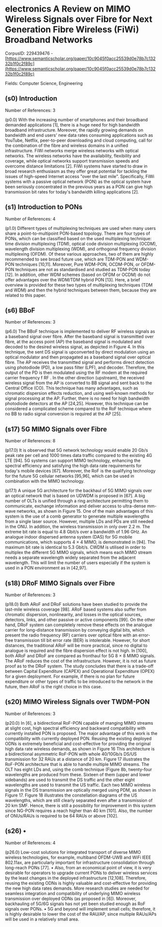 # electronics A Review on MIMO Wireless Signals over Fibre for Next Generation Fibre Wireless (FiWi) Broadband Networks

CorpusID: 229439476 - [https://www.semanticscholar.org/paper/10c9045f0acc25539d0e78b7c13232b1f0c2f89c](https://www.semanticscholar.org/paper/10c9045f0acc25539d0e78b7c13232b1f0c2f89c)

Fields: Computer Science, Engineering

## (s0) Introduction
Number of References: 3

(p0.0) With the increasing number of smartphones and their broadband demanded applications [1], there is a huge need for high bandwidth broadband infrastructure. Moreover, the rapidly growing demands on bandwidth and end users' new data rates consuming applications such as YouTube, Netflix, peer-to-peer downloading and cloud computing, call for the combination of the fibre and wireless domains in a unified infrastructure. FiWi networks merge wireless networks with optical networks. The wireless networks have the availability, flexibility and coverage, while optical networks support transmission speeds and overcome distance limitations [2]. FiWi systems have started to draw in broad research enthusiasm as they offer great potential for tackling the issues of high-speed Internet access "over the last mile". Specifically, FiWi systems with a passive optical network (PON) as the optical system have been seriously concentrated in the previous years as a PON can give high transmission bit rates for today's bandwidth killing applications [2].
## (s1) Introduction to PONs
Number of References: 4

(p1.0) Different types of multiplexing techniques are used when many users share a point-to-multipoint PON-based topology. There are four types of PONs, which can be classified based on the used multiplexing technique: time division multiplexing (TDM), optical code division multiplexing (OCDM), wavelength division multiplexing (WDM), and orthogonal frequency division multiplexing (OFDM). Of these various approaches, two of them are highly recommended to see broad future use, which are TDM-PON and WDM-PON techniques [10,11]. Moreover, Pure WDM-PON, OCDM-PON, or OFDM-PON techniques are not as standardised and studied as TDM-PON today [12]. In addition, other WDM schemes (based on OFDM or OCDM) do not offer advantages over the WDM/TDM hybrid PON [13]. Here, a brief overview is provided for these two types of multiplexing techniques (TDM and WDM) and then the hybrid techniques between them, because they are related to this paper.
## (s6) BBoF
Number of References: 3

(p6.0) The BBoF technique is implemented to deliver RF wireless signals as a baseband signal over fibre. After the baseband signal is transmitted over fibre, at the access point (AP) the baseband signal is modulated and decoded to the desired wireless signal, as depicted in Figure 4. In this technique, the sent DS signal is upconverted by direct modulation using an optical modulator and then propagated as a baseband signal over optical fibre. The AP receives the transmitted signal and performs direct detection using photodiode (PD), a low pass filter (LPF), and decoder. Therefore, the output of the PD is then modulated using the RF modem at the required carrier frequency f RF . In the other direction (upstream), the received wireless signal from the AP is converted to BB signal and sent back to the Central Office (CO). This technique has many advantages, such as chromatic dispersion effects reduction, and using well-known methods for signal processing at the AP. Further, there is no need for high bandwidth photodiode detectors at the AP [24,25]. However, this technique can be considered a complicated scheme compared to the RoF technique where no BB to radio signal conversion is required at the AP [25]. 
## (s17) 5G MIMO Signals over Fibre
Number of References: 8

(p17.0) It is observed that 5G network technology would enable 20 Gb/s peak rate per cell and 1000 times data traffic compared to the existing 4G LTE [94]. 5G systems can support MIMO technology, enhancing the spectral efficiency and satisfying the high data rate requirements for today's mobile devices [67]. Moreover, the RoF is the qualifying technology for the future 5G cellular networks [95,96], which can be used in combination with the MIMO technology.

(p17.1) A unique 5G architecture for the backhaul of 5G MIMO signals over an optical network that is based on UDWDM is proposed in [67]. A big number of OLTs is unified through a ring architecture permitting them to communicate, exchange information and deliver access to ultra-dense mm-wave networks, as shown in Figure 15. One of the main advantages of this system is the use of a comb generator to generate multiple wavelengths from a single laser source. However, multiple LDs and PDs are still needed in the ONU. In addition, the wireless transmission in only over 2.2 m. The extreme bit rate is equal to 4.8 Gbit/s over a bandwidth of 1.96 GHz. An analogue indoor dispersed antenna system (DAS) for 5G mobile communications, which supports 4 × 4 MIMO, is demonstrated in [94]. The maximum bit rate is identical to 5.3 Gbit/s. CWDM is utilised in order to multiplex the different 5G MIMO signals, which means each MIMO stream needs a separate wavelength widely separated from the adjacent wavelength. This will limit the number of users especially if the system is used in a PON environment as in [42,97].
## (s18) DRoF MIMO Signals over Fibre
Number of References: 3

(p18.0) Both ARoF and DRoF solutions have been studied to provide the last-mile wireless coverage [98]. ARoF based systems also suffer from chromatic dispersion, nonlinearity, and losses in the optical sources, detectors, links, and other passive or active components [99]. On the other hand, DRoF system can completely remove these effects on the analogue carrier for long-distance transmission by conveying digital bits, which present the radio frequency (RF) carriers over optical fibre with an error-free transmission till bit error rate (BER) is intolerable. However, for short distances, the traditional ARoF will be more practical, since no digital to analogue is required and the fibre dispersion effect is not high. In [100], both ARoF and DRoF are compared as fronthaul for 5G 8 × 8 MIMO signals. The ARoF reduces the cost of the infrastructure. However, it is not as future proof as to the DRoF system. The study concludes that there is a trade-off between Capital Expenditure (CAPEX) and Operational Expenditure (OPEX) for a given deployment. For example, if there is no plan for future expenditure or other types of traffic to be introduced to the network in the future, then ARoF is the right choice in this case.
## (s20) MIMO Wireless Signals over TWDM-PON
Number of References: 3

(p20.0) In [6], a bidirectional RoF-PON capable of manging MIMO streams at slight cost, high spectral efficiency and backward compatibility with currently installed PON is proposed. The major advantage of this work is the compatibility with currently deployed PON. Reusing the existing deployed ODNs is extremely beneficial and cost-effective for providing the original high data rate wireless demands, as shown in Figure 16 This architecture is a bidirectional asymmetric RoF-PON with whole 40/10Gb/s DS/US transmission for 32 RAUs at a distance of 20 km. Figure 17 illustrates the RoF-PON architecture that is able to handle multiple MIMO streams. The OLT has eight LDs and, using the comb technique (Figure 8b, twenty-four wavelengths are produced from these. Sixteen of them (upper and lower sidebands) are used to transmit the DS traffic and the other eight wavelengths are used to transmit the US traffic. Each two MIMO wireless signals in the DS transmission are optically merged using PDM, as shown in Figure 17.  Figure 18 illustrates the constellation diagrams of the US wavelengths, which are still clearly separated even after a transmission of 20 km SMF. Hence, there is still a possibility for improvement in this system since NG-PON requires a reach higher than 40 km [101]. Also, the number of ONUs/RAUs is required to be 64 RAUs or above [102].
## (s26) •
Number of References: 4

(p26.0) Low-cost solutions for integrated transport of diverse MIMO wireless technologies, for example, multiband OFDM-UWB and WiFi IEEE 802.11ax, are particularly important for infrastructure consolidation through long-reach PONs [77]. • Also, from an economical point of view, it is very desirable for operators to upgrade current PONs to deliver wireless services by the least changes in the deployed infrastructure [12,108]. Therefore, reusing the existing ODNs is highly valuable and cost-effective for providing the new high data rates demands. More research studies are needed for seamless integration and compatibility of underlying MIMO wireless transmission over deployed ODNs (as proposed in [6]). Moreover, backhauling of 5G/6G signals has not yet been studied enough as RoF signals over PONs. • 5G and beyond will implement small cells; therefore, it is highly desirable to lower the cost of the RAU/AP, since multiple RAUs/APs will be used in a relatively small area.
